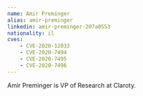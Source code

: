 ```yaml
---
name: Amir Preminger
alias: amir-preminger
linkedin: amir-preminger-207a0553
nationality: il
cves:
    - CVE-2020-12033
    - CVE-2020-7494
    - CVE-2020-7495
    - CVE-2020-7496
---
```

Amir Preminger is VP of Research at Claroty.